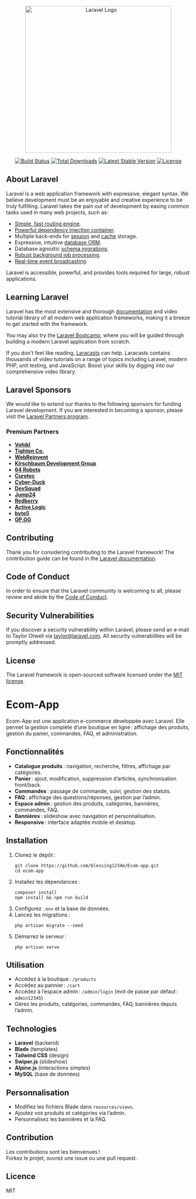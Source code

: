 <p align="center"><a href="https://laravel.com" target="_blank"><img src="https://raw.githubusercontent.com/laravel/art/master/logo-lockup/5%20SVG/2%20CMYK/1%20Full%20Color/laravel-logolockup-cmyk-red.svg" width="400" alt="Laravel Logo"></a></p>

<p align="center">
<a href="https://github.com/laravel/framework/actions"><img src="https://github.com/laravel/framework/workflows/tests/badge.svg" alt="Build Status"></a>
<a href="https://packagist.org/packages/laravel/framework"><img src="https://img.shields.io/packagist/dt/laravel/framework" alt="Total Downloads"></a>
<a href="https://packagist.org/packages/laravel/framework"><img src="https://img.shields.io/packagist/v/laravel/framework" alt="Latest Stable Version"></a>
<a href="https://packagist.org/packages/laravel/framework"><img src="https://img.shields.io/packagist/l/laravel/framework" alt="License"></a>
</p>

## About Laravel

Laravel is a web application framework with expressive, elegant syntax. We believe development must be an enjoyable and creative experience to be truly fulfilling. Laravel takes the pain out of development by easing common tasks used in many web projects, such as:

- [Simple, fast routing engine](https://laravel.com/docs/routing).
- [Powerful dependency injection container](https://laravel.com/docs/container).
- Multiple back-ends for [session](https://laravel.com/docs/session) and [cache](https://laravel.com/docs/cache) storage.
- Expressive, intuitive [database ORM](https://laravel.com/docs/eloquent).
- Database agnostic [schema migrations](https://laravel.com/docs/migrations).
- [Robust background job processing](https://laravel.com/docs/queues).
- [Real-time event broadcasting](https://laravel.com/docs/broadcasting).

Laravel is accessible, powerful, and provides tools required for large, robust applications.

## Learning Laravel

Laravel has the most extensive and thorough [documentation](https://laravel.com/docs) and video tutorial library of all modern web application frameworks, making it a breeze to get started with the framework.

You may also try the [Laravel Bootcamp](https://bootcamp.laravel.com), where you will be guided through building a modern Laravel application from scratch.

If you don't feel like reading, [Laracasts](https://laracasts.com) can help. Laracasts contains thousands of video tutorials on a range of topics including Laravel, modern PHP, unit testing, and JavaScript. Boost your skills by digging into our comprehensive video library.

## Laravel Sponsors

We would like to extend our thanks to the following sponsors for funding Laravel development. If you are interested in becoming a sponsor, please visit the [Laravel Partners program](https://partners.laravel.com).

### Premium Partners

- **[Vehikl](https://vehikl.com/)**
- **[Tighten Co.](https://tighten.co)**
- **[WebReinvent](https://webreinvent.com/)**
- **[Kirschbaum Development Group](https://kirschbaumdevelopment.com)**
- **[64 Robots](https://64robots.com)**
- **[Curotec](https://www.curotec.com/services/technologies/laravel/)**
- **[Cyber-Duck](https://cyber-duck.co.uk)**
- **[DevSquad](https://devsquad.com/hire-laravel-developers)**
- **[Jump24](https://jump24.co.uk)**
- **[Redberry](https://redberry.international/laravel/)**
- **[Active Logic](https://activelogic.com)**
- **[byte5](https://byte5.de)**
- **[OP.GG](https://op.gg)**

## Contributing

Thank you for considering contributing to the Laravel framework! The contribution guide can be found in the [Laravel documentation](https://laravel.com/docs/contributions).

## Code of Conduct

In order to ensure that the Laravel community is welcoming to all, please review and abide by the [Code of Conduct](https://laravel.com/docs/contributions#code-of-conduct).

## Security Vulnerabilities

If you discover a security vulnerability within Laravel, please send an e-mail to Taylor Otwell via [taylor@laravel.com](mailto:taylor@laravel.com). All security vulnerabilities will be promptly addressed.

## License

The Laravel framework is open-sourced software licensed under the [MIT license](https://opensource.org/licenses/MIT).

# Ecom-App

Ecom-App est une application e-commerce développée avec Laravel. Elle permet la gestion complète d’une boutique en ligne : affichage des produits, gestion du panier, commandes, FAQ, et administration.

## Fonctionnalités

- **Catalogue produits** : navigation, recherche, filtres, affichage par catégories.
- **Panier** : ajout, modification, suppression d’articles, synchronisation front/back.
- **Commandes** : passage de commande, suivi, gestion des statuts.
- **FAQ** : affichage des questions/réponses, gestion par l’admin.
- **Espace admin** : gestion des produits, catégories, bannières, commandes, FAQ.
- **Bannières** : slideshow avec navigation et personnalisation.
- **Responsive** : interface adaptée mobile et desktop.

## Installation

1. Clonez le dépôt :
   ```
   git clone https://github.com/blessing1234m/Ecom-app.git
   cd ecom-app
   ```
2. Installez les dépendances :
   ```
   composer install
   npm install && npm run build
   ```
3. Configurez `.env` et la base de données.
4. Lancez les migrations :
   ```
   php artisan migrate --seed
   ```
5. Démarrez le serveur :
   ```
   php artisan serve
   ```

## Utilisation

- Accédez à la boutique : `/products`
- Accédez au pannier : `/cart`
- Accédez à l’espace admin : `/admin/login` (mot de passe par défaut : `admin12345`)
- Gérez les produits, catégories, commandes, FAQ, bannières depuis l’admin.

## Technologies

- **Laravel** (backend)
- **Blade** (templates)
- **Tailwind CSS** (design)
- **Swiper.js** (slideshow)
- **Alpine.js** (interactions simples)
- **MySQL** (base de données)

## Personnalisation

- Modifiez les fichiers Blade dans `resources/views`.
- Ajoutez vos produits et catégories via l’admin.
- Personnalisez les bannières et la FAQ.

## Contribution

Les contributions sont les bienvenues !  
Forkez le projet, ouvrez une issue ou une pull request.

## Licence

MIT
